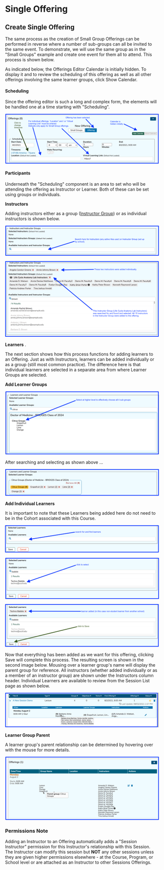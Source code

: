 # Single Offering

## Create Single Offering

The same process as the creation of Small Group Offerings can be performed in reverse where a number of sub-groups can all be invited to the same event. To demonstrate, we will use the same group as in the "Small Groups" example and create one event for them all to attend. This process is shown below.

As indicated below, the Offerings Editor Calendar is initially hidden. To display it and to review the scheduling of this offering as well as all other offerings involving the same learner groups, click Show Calendar.

#### Scheduling

Since the offering editor is such a long and complex form, the elements will be handled one at a time starting with "Scheduling". 

![Top portion of screen &quot;Scheduling&quot;](../../.gitbook/assets/sched1.png)

#### Participants

Underneath the "Scheduling" component is an area to set who will be attending the offering as Instructor or Learner. Both of these can be set using groups or individuals.

**Instructors**

Adding instructors either as a group \([Instructor Group](https://iliosproject.gitbook.io/ilios-user-guide/instructor-groups)\) or as individual instructors is shown below.

![Before searching](../../.gitbook/assets/inst1.png)

![After searching and selecting](../../.gitbook/assets/inst2.png)

**Learners** . 

The next section shows how this process functions for adding learners to an Offering. Just as with Instructors, learners can be added individually or as a group \(still most common practice\). The difference here is that individual learners are selected in a separate area from where Learner Groups are selected. 

**Add Learner Groups**  

![Search](../../.gitbook/assets/lg1.png)

After searching and selecting as shown above ...

![Learner Groups - selected](../../.gitbook/assets/lg2.png)

**Add Individual Learners**  

It is important to note that these Learners being added here do not need to be in the Cohort associated with this Course. 

![Before searching ](../../.gitbook/assets/lg3.png)

![Find and select](../../.gitbook/assets/lg4.png)

![Learner added](../../.gitbook/assets/lg5.png)

Now that everything has been added as we want for this offering, clicking Save will complete this process. The resulting screen is shown in the second image below. Mousing over a learner group's name will display the parent group for reference. All instructors \(whether added individually or as a member of an instructor group\) are shown under the Instructors column header. Individual Learners are available to review from the Session List page as shown below.

![Mouse-over for Learner list](../../.gitbook/assets/sesslst1.png)

**Learner Group Parent** 

A learner group's parent relationship can be determined by hovering over with the mouse for more details.

![Offering - after save](../../.gitbook/assets/lg6.png)

### Permissions Note

Adding an Instructor to an Offering automatically adds a "Session Instructor" permission for this Instructor's relationship with this Session. The Instructor can modify this session but **NOT** any other sessions unless they are given higher permissions elsewhere - at the Course, Program, or School level or are attached as an Instructor to other Sessions Offerings.

